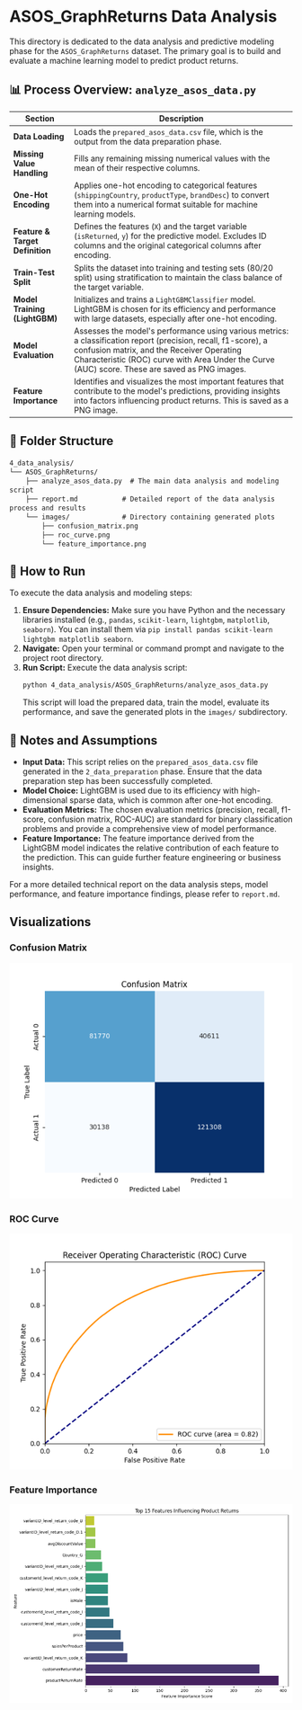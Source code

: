 # ASOS_GraphReturns Data Analysis

This directory is dedicated to the data analysis and predictive modeling phase for the `ASOS_GraphReturns` dataset. The primary goal is to build and evaluate a machine learning model to predict product returns.

## 📊 Process Overview: `analyze_asos_data.py`

| Section | Description |
|---|---|
| **Data Loading** | Loads the `prepared_asos_data.csv` file, which is the output from the data preparation phase. |
| **Missing Value Handling** | Fills any remaining missing numerical values with the mean of their respective columns. |
| **One-Hot Encoding** | Applies one-hot encoding to categorical features (`shippingCountry`, `productType`, `brandDesc`) to convert them into a numerical format suitable for machine learning models. |
| **Feature & Target Definition** | Defines the features (`X`) and the target variable (`isReturned`, `y`) for the predictive model. Excludes ID columns and the original categorical columns after encoding. |
| **Train-Test Split** | Splits the dataset into training and testing sets (80/20 split) using stratification to maintain the class balance of the target variable. |
| **Model Training (LightGBM)** | Initializes and trains a `LightGBMClassifier` model. LightGBM is chosen for its efficiency and performance with large datasets, especially after one-hot encoding. |
| **Model Evaluation** | Assesses the model's performance using various metrics: a classification report (precision, recall, f1-score), a confusion matrix, and the Receiver Operating Characteristic (ROC) curve with Area Under the Curve (AUC) score. These are saved as PNG images. |
| **Feature Importance** | Identifies and visualizes the most important features that contribute to the model's predictions, providing insights into factors influencing product returns. This is saved as a PNG image. |

## 📁 Folder Structure

```
4_data_analysis/
└── ASOS_GraphReturns/
    ├── analyze_asos_data.py  # The main data analysis and modeling script
    ├── report.md           # Detailed report of the data analysis process and results
    └── images/             # Directory containing generated plots
        ├── confusion_matrix.png
        ├── roc_curve.png
        └── feature_importance.png
```

## 🚀 How to Run

To execute the data analysis and modeling steps:

1.  **Ensure Dependencies:** Make sure you have Python and the necessary libraries installed (e.g., `pandas`, `scikit-learn`, `lightgbm`, `matplotlib`, `seaborn`). You can install them via `pip install pandas scikit-learn lightgbm matplotlib seaborn`.
2.  **Navigate:** Open your terminal or command prompt and navigate to the project root directory.
3.  **Run Script:** Execute the data analysis script:
    ```bash
    python 4_data_analysis/ASOS_GraphReturns/analyze_asos_data.py
    ```
    This script will load the prepared data, train the model, evaluate its performance, and save the generated plots in the `images/` subdirectory.

## 📝 Notes and Assumptions

-   **Input Data:** This script relies on the `prepared_asos_data.csv` file generated in the `2_data_preparation` phase. Ensure that the data preparation step has been successfully completed.
-   **Model Choice:** LightGBM is used due to its efficiency with high-dimensional sparse data, which is common after one-hot encoding.
-   **Evaluation Metrics:** The chosen evaluation metrics (precision, recall, f1-score, confusion matrix, ROC-AUC) are standard for binary classification problems and provide a comprehensive view of model performance.
-   **Feature Importance:** The feature importance derived from the LightGBM model indicates the relative contribution of each feature to the prediction. This can guide further feature engineering or business insights.

For a more detailed technical report on the data analysis steps, model performance, and feature importance findings, please refer to `report.md`.

## Visualizations

### Confusion Matrix
![Confusion Matrix](images/confusion_matrix.png)

### ROC Curve
![ROC Curve](images/roc_curve.png)

### Feature Importance
![Feature Importance](images/feature_importance.png)
